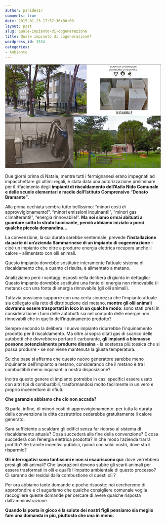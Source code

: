 ```yaml
---
author: parides17
comments: true
date: 2015-01-23 17:57:36+00:00
layout: post
slug: quale-impianto-di-cogenerazione
title: Quale impianto di cogenerazione?
wordpress_id: 1534
categories:
- Ambiente
---
```


![](/images/2015/01/impianto-cogenerazione.jpg)


Due giorni prima di Natale, mentre tutti i fermignanesi erano impegnati ad impacchettare gli ultimi regali, è stata data una autorizzazione preliminare per il rifacimento degli **impianti di riscaldamento dell’Asilo Nido Comunale e delle scuole elementari e medie dell’Istituto Comprensivo “Donato Bramante”**.




Alla prima occhiata sembra tutto bellissimo: “minori costi di approvvigionamento!”, “minori emissioni inquinanti!”, “minori gas climalteranti!”, “energia rinnovabile!”. **Ma noi siamo ormai abituati a guardare sotto lo strato luccicante, perciò abbiamo iniziato a porci qualche piccola domandina…**




La convenzione, la cui durata sarebbe ventennale, prevede **l’installazione da parte di un’azienda Sammarinese di un impianto di cogenerazione** - cioè un impianto che oltre a produrre energia elettrica recupera anche il calore - alimentato con olii animali.




Questo impianto dovrebbe sostituire interamente l’attuale sistema di riscaldamento che, a quanto ci risulta, è alimentato a metano.




Analizziamo però i vantaggi esposti nella delibera di giunta in dettaglio:
Questo impianto dovrebbe sostituire una fonte di energia non rinnovabile (il metano) con una fonte di energia rinnovabile (gli olii animali).




Tuttavia possiamo supporre con una certa sicurezza che l’impianto attuale sia collegato alla rete di distribuzione del metano, **mentre gli olii animali dovranno essere trasportati in loco in un qualche modo**: sono stati presi in considerazione i fumi delle autobotti sia nel computo delle energie non rinnovabili che in quello dell’inquinamento prodotto?




Sempre secondo la delibera il nuovo impianto ridurrebbe l’inquinamento prodotto per il riscaldamento.
Ma oltre ai sopra citati gas di scarico delle autobotti che dovrebbero portare il carburante, **gli impianti a biomasse possono potenzialmente produrre diossina** - la sostanza più tossica che si possa produrre - se non viene mantenuta la giusta temperatura.




Su che base si afferma che questo nuovo generatore sarebbe meno inquinante dell’impianto a metano, considerando che il metano è tra i combustibili meno inquinanti a nostra disposizione?




Inoltre questo genere di impianto potrebbe in casi specifici essere usato con altri tipi di combustibili, trasformandosi molto facilmente in un vero e proprio inceneritore di rifiuti.




**Che garanzie abbiamo che ciò non accada?**




Si parla, infine, di minori costi di approvvigionamento: per tutta la durata della convenzione la ditta costruttrice cederebbe gratuitamente il calore generato.




Sarà sufficiente a scaldare gli edifici senza far ricorso al sistema di riscaldamento attuale? Cosa succederà alla fine della convenzione? E cosa succederà con l’energia elettrica prodotta? In che modo l’azienda trarrà profitto? Se tramite incentivi pubblici, quindi con soldi nostri, dove sta il risparmio?




**Gli interrogativi sono tantissimi e non si esauriscono qui**: dove verrebbero presi gli olii animali? Che lavorazioni devono subire gli scarti animali per essere trasformati in olii e qual’è l’impatto ambientale di questo processo? Ci saranno dei residui dalla combustione di questi olii?




Per ora abbiamo tante domande e poche risposte: noi cercheremo di approfondire e ci auguriamo che qualche consigliere comunale voglia raccogliere queste domande per cercare di avere qualche risposta dall’amministrazione.




**Quando la posta in gioco è la salute dei nostri figli pensiamo sia meglio fare una domanda in più, piuttosto che una in meno.**
